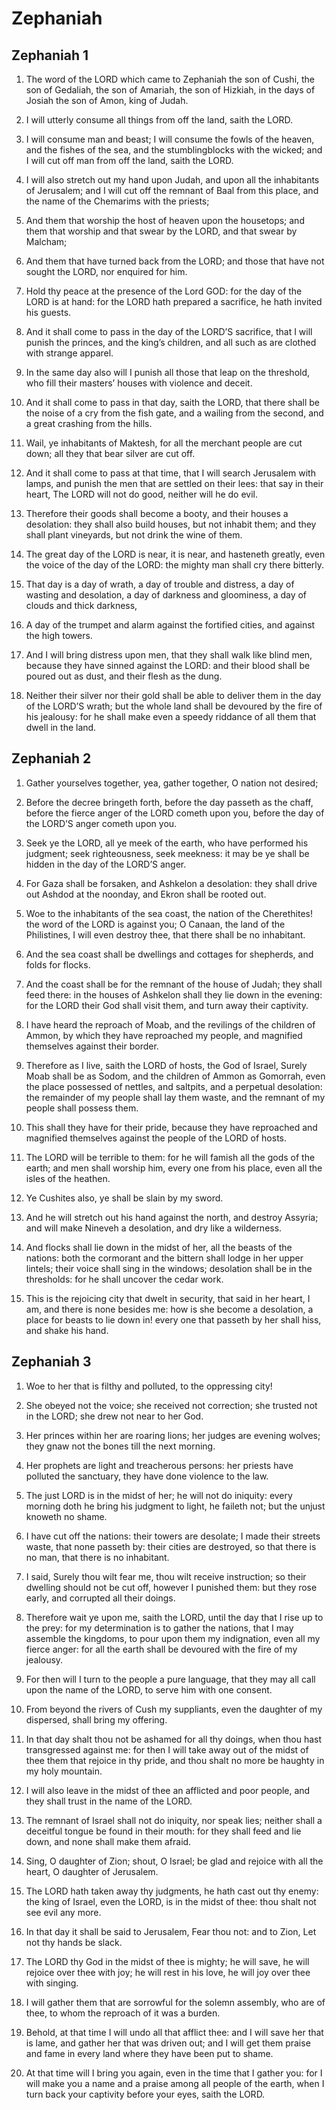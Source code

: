 # Zephaniah

## Zephaniah 1

1. The word of the LORD which came to Zephaniah the son of Cushi, the son of Gedaliah, the son of Amariah, the son of Hizkiah, in the days of Josiah the son of Amon, king of Judah.

2. I will utterly consume all things from off the land, saith the LORD. 

3. I will consume man and beast; I will consume the fowls of the heaven, and the fishes of the sea, and the stumblingblocks with the wicked; and I will cut off man from off the land, saith the LORD. 

4. I will also stretch out my hand upon Judah, and upon all the inhabitants of Jerusalem; and I will cut off the remnant of Baal from this place, and the name of the Chemarims with the priests;

5. And them that worship the host of heaven upon the housetops; and them that worship and that swear by the LORD, and that swear by Malcham; 

6. And them that have turned back from the LORD; and those that have not sought the LORD, nor enquired for him.

7. Hold thy peace at the presence of the Lord GOD: for the day of the LORD is at hand: for the LORD hath prepared a sacrifice, he hath invited his guests. 

8. And it shall come to pass in the day of the LORD’S sacrifice, that I will punish the princes, and the king’s children, and all such as are clothed with strange apparel. 

9. In the same day also will I punish all those that leap on the threshold, who fill their masters’ houses with violence and deceit.

10. And it shall come to pass in that day, saith the LORD, that there shall be the noise of a cry from the fish gate, and a wailing from the second, and a great crashing from the hills.

11. Wail, ye inhabitants of Maktesh, for all the merchant people are cut down; all they that bear silver are cut off.

12. And it shall come to pass at that time, that I will search Jerusalem with lamps, and punish the men that are settled on their lees: that say in their heart, The LORD will not do good, neither will he do evil. 

13. Therefore their goods shall become a booty, and their houses a desolation: they shall also build houses, but not inhabit them; and they shall plant vineyards, but not drink the wine of them.

14. The great day of the LORD is near, it is near, and hasteneth greatly, even the voice of the day of the LORD: the mighty man shall cry there bitterly.

15. That day is a day of wrath, a day of trouble and distress, a day of wasting and desolation, a day of darkness and gloominess, a day of clouds and thick darkness,

16. A day of the trumpet and alarm against the fortified cities, and against the high towers.

17. And I will bring distress upon men, that they shall walk like blind men, because they have sinned against the LORD: and their blood shall be poured out as dust, and their flesh as the dung.

18. Neither their silver nor their gold shall be able to deliver them in the day of the LORD’S wrath; but the whole land shall be devoured by the fire of his jealousy: for he shall make even a speedy riddance of all them that dwell in the land.

## Zephaniah 2

1. Gather yourselves together, yea, gather together, O nation not desired; 

2. Before the decree bringeth forth, before the day passeth as the chaff, before the fierce anger of the LORD cometh upon you, before the day of the LORD’S anger cometh upon you.

3. Seek ye the LORD, all ye meek of the earth, who have performed his judgment; seek righteousness, seek meekness: it may be ye shall be hidden in the day of the LORD’S anger.

4. For Gaza shall be forsaken, and Ashkelon a desolation: they shall drive out Ashdod at the noonday, and Ekron shall be rooted out.

5. Woe to the inhabitants of the sea coast, the nation of the Cherethites! the word of the LORD is against you; O Canaan, the land of the Philistines, I will even destroy thee, that there shall be no inhabitant.

6. And the sea coast shall be dwellings and cottages for shepherds, and folds for flocks.

7. And the coast shall be for the remnant of the house of Judah; they shall feed there: in the houses of Ashkelon shall they lie down in the evening: for the LORD their God shall visit them, and turn away their captivity. 

8. I have heard the reproach of Moab, and the revilings of the children of Ammon, by which they have reproached my people, and magnified themselves against their border.

9. Therefore as I live, saith the LORD of hosts, the God of Israel, Surely Moab shall be as Sodom, and the children of Ammon as Gomorrah, even the place possessed of nettles, and saltpits, and a perpetual desolation: the remainder of my people shall lay them waste, and the remnant of my people shall possess them.

10. This shall they have for their pride, because they have reproached and magnified themselves against the people of the LORD of hosts.

11. The LORD will be terrible to them: for he will famish all the gods of the earth; and men shall worship him, every one from his place, even all the isles of the heathen. 

12. Ye Cushites also, ye shall be slain by my sword.

13. And he will stretch out his hand against the north, and destroy Assyria; and will make Nineveh a desolation, and dry like a wilderness.

14. And flocks shall lie down in the midst of her, all the beasts of the nations: both the cormorant and the bittern shall lodge in her upper lintels; their voice shall sing in the windows; desolation shall be in the thresholds: for he shall uncover the cedar work. 

15. This is the rejoicing city that dwelt in security, that said in her heart, I am, and there is none besides me: how is she become a desolation, a place for beasts to lie down in! every one that passeth by her shall hiss, and shake his hand.

## Zephaniah 3

1. Woe to her that is filthy and polluted, to the oppressing city! 

2. She obeyed not the voice; she received not correction; she trusted not in the LORD; she drew not near to her God. 

3. Her princes within her are roaring lions; her judges are evening wolves; they gnaw not the bones till the next morning.

4. Her prophets are light and treacherous persons: her priests have polluted the sanctuary, they have done violence to the law.

5. The just LORD is in the midst of her; he will not do iniquity: every morning doth he bring his judgment to light, he faileth not; but the unjust knoweth no shame. 

6. I have cut off the nations: their towers are desolate; I made their streets waste, that none passeth by: their cities are destroyed, so that there is no man, that there is no inhabitant. 

7. I said, Surely thou wilt fear me, thou wilt receive instruction; so their dwelling should not be cut off, however I punished them: but they rose early, and corrupted all their doings.

8. Therefore wait ye upon me, saith the LORD, until the day that I rise up to the prey: for my determination is to gather the nations, that I may assemble the kingdoms, to pour upon them my indignation, even all my fierce anger: for all the earth shall be devoured with the fire of my jealousy.

9. For then will I turn to the people a pure language, that they may all call upon the name of the LORD, to serve him with one consent. 

10. From beyond the rivers of Cush my suppliants, even the daughter of my dispersed, shall bring my offering.

11. In that day shalt thou not be ashamed for all thy doings, when thou hast transgressed against me: for then I will take away out of the midst of thee them that rejoice in thy pride, and thou shalt no more be haughty in my holy mountain. 

12. I will also leave in the midst of thee an afflicted and poor people, and they shall trust in the name of the LORD.

13. The remnant of Israel shall not do iniquity, nor speak lies; neither shall a deceitful tongue be found in their mouth: for they shall feed and lie down, and none shall make them afraid.

14. Sing, O daughter of Zion; shout, O Israel; be glad and rejoice with all the heart, O daughter of Jerusalem.

15. The LORD hath taken away thy judgments, he hath cast out thy enemy: the king of Israel, even the LORD, is in the midst of thee: thou shalt not see evil any more.

16. In that day it shall be said to Jerusalem, Fear thou not: and to Zion, Let not thy hands be slack. 

17. The LORD thy God in the midst of thee is mighty; he will save, he will rejoice over thee with joy; he will rest in his love, he will joy over thee with singing. 

18. I will gather them that are sorrowful for the solemn assembly, who are of thee, to whom the reproach of it was a burden. 

19. Behold, at that time I will undo all that afflict thee: and I will save her that is lame, and gather her that was driven out; and I will get them praise and fame in every land where they have been put to shame. 

20. At that time will I bring you again, even in the time that I gather you: for I will make you a name and a praise among all people of the earth, when I turn back your captivity before your eyes, saith the LORD.

